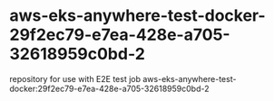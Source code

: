 # aws-eks-anywhere-test-docker-29f2ec79-e7ea-428e-a705-32618959c0bd-2
repository for use with E2E test job aws-eks-anywhere-test-docker:29f2ec79-e7ea-428e-a705-32618959c0bd-2
